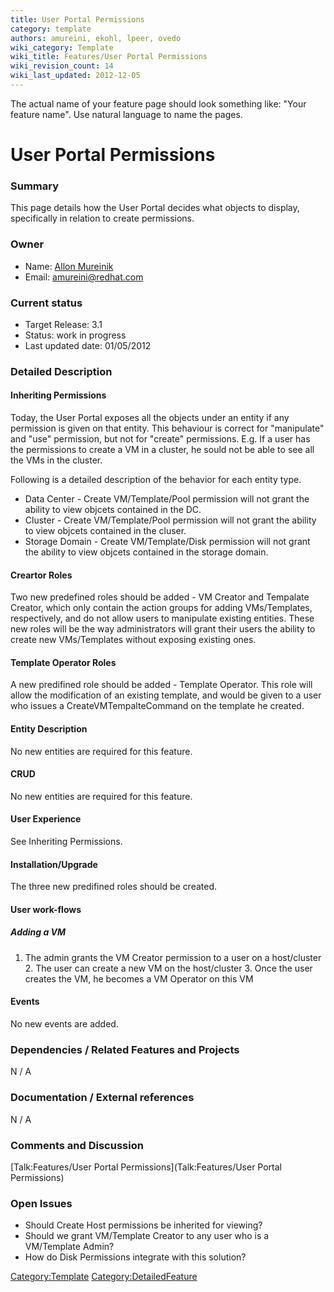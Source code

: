 ```yaml
---
title: User Portal Permissions
category: template
authors: amureini, ekohl, lpeer, ovedo
wiki_category: Template
wiki_title: Features/User Portal Permissions
wiki_revision_count: 14
wiki_last_updated: 2012-12-05
---
```


The actual name of your feature page should look something like: "Your feature name". Use natural language to name the pages.

# User Portal Permissions

### Summary

This page details how the User Portal decides what objects to display, specifically in relation to create permissions.

### Owner

*   Name: [Allon Mureinik](User:Amureini)
*   Email: amureini@redhat.com

### Current status

*   Target Release: 3.1
*   Status: work in progress
*   Last updated date: 01/05/2012

### Detailed Description

#### Inheriting Permissions

Today, the User Portal exposes all the objects under an entity if any permission is given on that entity. This behaviour is correct for "manipulate" and "use" permission, but not for "create" permissions. E.g. If a user has the permissions to create a VM in a cluster, he sould not be able to see all the VMs in the cluster.

Following is a detailed description of the behavior for each entity type.

*   Data Center - Create VM/Template/Pool permission will not grant the ability to view objcets contained in the DC.
*   Cluster - Create VM/Template/Pool permission will not grant the ability to view objcets contained in the cluser.
*   Storage Domain - Create VM/Template/Disk permission will not grant the ability to view objcets contained in the storage domain.

#### Creartor Roles

Two new predefined roles should be added - VM Creator and Tempalate Creator, which only contain the action groups for adding VMs/Templates, respectively, and do not allow users to manipulate existing entities. These new roles will be the way administrators will grant their users the ability to create new VMs/Templates without exposing existing ones.

#### Template Operator Roles

A new predifined role should be added - Template Operator. This role will allow the modification of an existing template, and would be given to a user who issues a CreateVMTempalteCommand on the template he created.

#### Entity Description

No new entities are required for this feature.

#### CRUD

No new entities are required for this feature.

#### User Experience

See Inheriting Permissions.

#### Installation/Upgrade

The three new predifined roles should be created.

#### User work-flows

##### Adding a VM

1. The admin grants the VM Creator permission to a user on a host/cluster 2. The user can create a new VM on the host/cluster 3. Once the user creates the VM, he becomes a VM Operator on this VM

#### Events

No new events are added.

### Dependencies / Related Features and Projects

N / A

### Documentation / External references

N / A

### Comments and Discussion

[Talk:Features/User Portal Permissions](Talk:Features/User Portal Permissions)

### Open Issues

*   Should Create Host permissions be inherited for viewing?
*   Should we grant VM/Template Creator to any user who is a VM/Template Admin?
*   How do Disk Permissions integrate with this solution?

<Category:Template> <Category:DetailedFeature>
